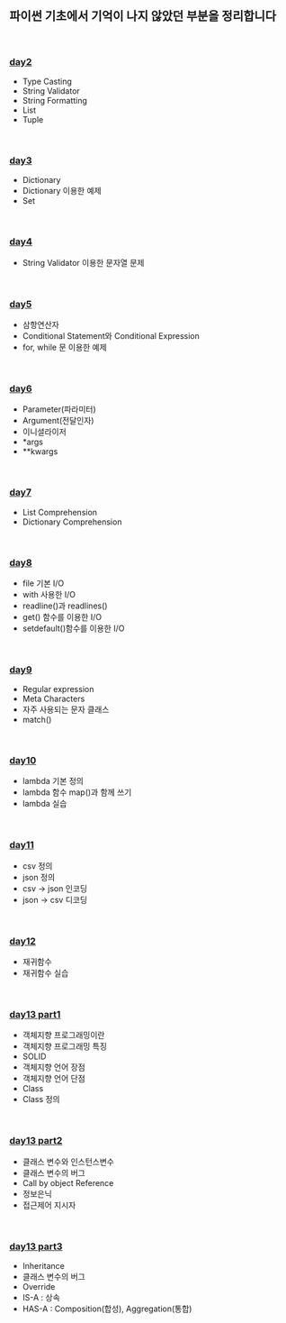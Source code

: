 ## 파이썬 기초에서 기억이 나지 않았던 부분을 정리합니다    

<br>

### [day2](https://github.com/heejung-gjt/TIL/blob/master/python%EA%B0%9C%EB%85%90%EC%A0%95%EB%A6%AC/day2.ipynb)    
- Type Casting    
- String Validator   
- String Formatting   
- List   
- Tuple   
<br>


 ### [day3](https://github.com/heejung-gjt/TIL/blob/master/python%EA%B0%9C%EB%85%90%EC%A0%95%EB%A6%AC/day3.ipynb)
- Dictionary    
- Dictionary 이용한 예제    
- Set     
<br>

### [day4](https://github.com/heejung-gjt/TIL/blob/master/python%EA%B0%9C%EB%85%90%EC%A0%95%EB%A6%AC/day4%20-%20%EB%AC%B8%EC%9E%90%EC%97%B4%EB%AC%B8%EC%A0%9C.ipynb)
- String Validator 이용한 문자열 문제    
<br>

### [day5](https://github.com/heejung-gjt/TIL/blob/master/python%EA%B0%9C%EB%85%90%EC%A0%95%EB%A6%AC/day5%20-%20%EC%A1%B0%EA%B1%B4%EB%AC%B8%2C%20%EB%B0%98%EB%B3%B5%EB%AC%B8%20.ipynb)
- 삼항연산자    
- Conditional Statement와 Conditional Expression    
- for, while 문 이용한 예제    
<br>

### [day6](https://github.com/heejung-gjt/TIL/blob/master/python%EA%B0%9C%EB%85%90%EC%A0%95%EB%A6%AC/day6%20-%20args%2Ckwargs%2C%EC%9D%B4%EB%8B%88%EC%85%9C%EB%9D%BC%EC%9D%B4%EC%A0%80.md)
- Parameter(파라미터)   
- Argument(전달인자)   
- 이니셜라이저   
- *args   
- **kwargs    
<br>

### [day7](https://github.com/heejung-gjt/TIL/blob/master/python%EA%B0%9C%EB%85%90%EC%A0%95%EB%A6%AC/day7%20-%20list_comprehension.md)
- List Comprehension     
- Dictionary Comprehension         
<br>

### [day8](https://github.com/heejung-gjt/TIL/blob/master/python%EA%B0%9C%EB%85%90%EC%A0%95%EB%A6%AC/day8%20-%20fileIO.md)
- file 기본 I/O   
- with 사용한 I/O   
- readline()과 readlines()    
- get() 함수를 이용한 I/O    
- setdefault()함수를 이용한 I/O    

<br>

### [day9](https://github.com/heejung-gjt/TIL/blob/master/python%EA%B0%9C%EB%85%90%EC%A0%95%EB%A6%AC/day9%20-%20regular%20expression.md)
- Regular expression    
- Meta Characters      
- 자주 사용되는 문자 클래스    
- match()    

<br>

### [day10](https://github.com/heejung-gjt/TIL/blob/master/python%EA%B0%9C%EB%85%90%EC%A0%95%EB%A6%AC/day10%20-%20lambda.md)
- lambda 기본 정의
- lambda 함수 map()과 함께 쓰기     
- lambda 실습     
<br>    

### [day11](https://github.com/heejung-gjt/TIL/blob/master/python%EA%B0%9C%EB%85%90%EC%A0%95%EB%A6%AC/day11%20-%20csv.md)
- csv 정의
- json 정의 
- csv -> json 인코딩     
- json -> csv 디코딩     
<br>

### [day12](https://github.com/heejung-gjt/TIL/blob/master/python%EA%B0%9C%EB%85%90%EC%A0%95%EB%A6%AC/day12%20-%20recursive.md)
- 재귀함수       
- 재귀함수 실습      
<br>

### [day13 part1](https://github.com/heejung-gjt/TIL/blob/master/python%EA%B0%9C%EB%85%90%EC%A0%95%EB%A6%AC/day13%20-%20oop%20part1.md)
- 객체지향 프로그래밍이란   
- 객체지향 프로그래밍 특징   
- SOLID    
- 객체지향 언어 장점   
- 객체지향 언어 단점   
- Class    
- Class 정의    
<br>

### [day13 part2](https://github.com/heejung-gjt/TIL/blob/master/python%EA%B0%9C%EB%85%90%EC%A0%95%EB%A6%AC/day13%20-%20oop%20part2.md)
- 클래스 변수와 인스턴스변수     
- 클래스 변수의 버그     
- Call by object Reference    
- 정보은닉    
- 접근제어 지시자    
<br>

### [day13 part3](https://github.com/heejung-gjt/TIL/blob/master/python%EA%B0%9C%EB%85%90%EC%A0%95%EB%A6%AC/day13%20-%20oop%20part3.md)
- Inheritance     
- 클래스 변수의 버그     
- Override          
- IS-A : 상속      
- HAS-A : Composition(합성), Aggregation(통합)     
